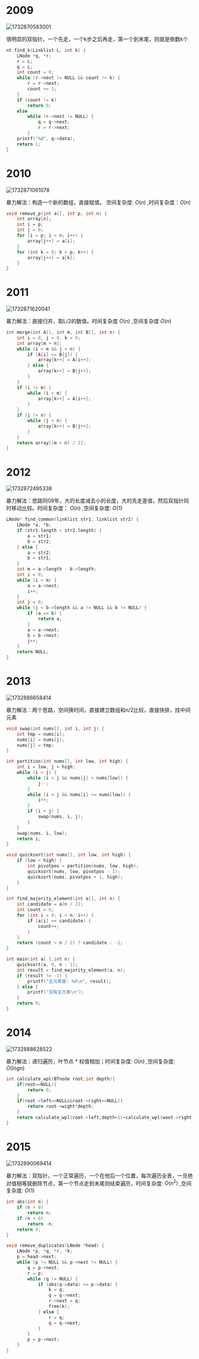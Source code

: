 # 2009
![1732870583001](https://github.com/user-attachments/assets/b907d2d9-cd87-422a-aff5-64ebff5d8a6a)

很明显的双指针，一个先走，一个k步之后再走，第一个到末尾，则就是倒数k个
```C
nt find_k(Linklist L, int k) {
    LNode *q, *r;
    r = L;
    q = L;
    int count = 0;
    while (r->next != NULL && count != k) {
        r = r->next;
        count += 1;
    }
    if (count != k)
        return 0;
    else
        while (r->next != NULL) {
            q = q->next;
            r = r->next;
        }
    printf("%d", q->data); 
    return 1;
}
```
# 2010
![1732871061078](https://github.com/user-attachments/assets/b9637cfe-789f-403a-b491-d2478d1de659)


暴力解法：构造一个新的数组，直接赋值。
空间复杂度: $O(n)$ ,时间复杂度：$O(n)$
```C
void remove_p(int a[], int p, int n) {
    int array[n];
    int i = p;
    int j = 0;
    for (i = p; i < n; i++) {
        array[j++] = a[i];
    }
    for (int k = 0; k < p; k++) {
        array[j++] = a[k];
    }
}
```
# 2011

![1732871620041](https://github.com/user-attachments/assets/910e6f1c-ba58-4b28-9340-a3071117daf2)

暴力解法：直接归并，取L/2的数值。时间复杂度 $O(n)$ ,空间复杂度 $O(n)$
```C
int merge(int A[], int m, int B[], int n) {
    int i = 0, j = 0, k = 0;
    int array[m + n];
    while (i < m && j < n) {
        if (A[i] <= B[j]) {
            array[k++] = A[i++];
        } else {
            array[k++] = B[j++];
        }
    }
    if (i != m) {
        while (i < m) { 
            array[k++] = A[i++];
        }
    }
    if (j != n) {
        while (j < n) {
            array[k++] = B[j++];
        }
    }
    return array[(m + n) / 2];
}
```
# 2012

![1732872495338](https://github.com/user-attachments/assets/3d3268ea-4b14-40a4-8777-4d568cc620bb)

暴力解法：思路同09年，大的长度减去小的长度，大的先走差值，然后双指针同时移动比较。时间复杂度： 
 $O(n)$ ,空间复杂度: $O(1)$
```C
LNode* find_common(linklist str1, linklist str2) {
    LNode *a, *b;
    if (str1.length > str2.length) {
        a = str1;
        b = str2;
    } else {
        a = str2;
        b = str1;
    }
    int m = a->length - b->length;
    int i = 0;
    while (i < m) {
        a = a->next;
        i++;
    }
    int j = 0;
    while (j < b->length && a != NULL && b != NULL) {
        if (a == b) {
            return a;
        }
        a = a->next;
        b = b->next;
        j++;
    }
    return NULL;
}
```
# 2013

![1732886658414](https://github.com/user-attachments/assets/c4739640-0ae5-4c93-b6ec-a403d18a78b1)

暴力解法：两个思路，空间换时间，直接建立数组和n/2比较，直接快排，找中间元素

```C
void swap(int nums[], int i, int j) {
    int tmp = nums[i];
    nums[i] = nums[j];
    nums[j] = tmp;
}

int partition(int nums[], int low, int high) {
    int i = low, j = high;
    while (i < j) {
        while (i < j && nums[j] > nums[low]) {
            j--;
        }
        while (i < j && nums[i] <= nums[low]) {
            i++;
        }
        if (i < j) {
            swap(nums, i, j);
        }
    }
    swap(nums, i, low);
    return i;
}

void quicksort(int nums[], int low, int high) {
    if (low < high) {
        int pivotpos = partition(nums, low, high);
        quicksort(nums, low, pivotpos - 1);
        quicksort(nums, pivotpos + 1, high);
    }
}

int find_majority_element(int a[], int n) {
    int candidate = a[n / 2];
    int count = 0;
    for (int i = 0; i < n; i++) {
        if (a[i] == candidate) {
            count++;
        }
    }
    return (count > n / 2) ? candidate : -1;
}

int main(int a[ ],int n) {
    quicksort(a, 0, n - 1);
    int result = find_majority_element(a, n);
    if (result != -1) {
        printf("主元素是: %d\n", result);
    } else {
        printf("没有主元素\n");
    }
    return 0;
}
```
# 2014
![1732888628522](https://github.com/user-attachments/assets/b8a95aba-5b17-4cc9-acfc-e735d900b596)

暴力解法：递归遍历，叶节点 * 权值相加；时间复杂度: $O(n)$ ,空间复杂度: $O(log n)$
```C
int calculate_wpl(BTnode root,int depth){
	if(root==NULL){
		return 0;
	}
	if(root->left==NULL&&root->right==NULL){
		return root->wight*depth;
	}
	return calculate_wpl(root->left,depth+1)+calculate_wpl(woot->right,depth+1);
}
```
# 2015

![1732890069414](https://github.com/user-attachments/assets/7a2dd8fd-0d95-4e7b-82a5-4b4c8967ac59)

暴力解法：双指针，一个正常遍历，一个在他后一个位置，每次遍历全表，一旦绝对值相等就删除节点，第一个节点走到末尾则结束遍历，时间复杂度: $O(n^2)$ ,空间复杂度: $O(1)$
```C
int abs(int n) {
    if (n > 0)
        return n;
    if (n < 0)
        return -n; 
    return 0; 
}

void remove_duplicates(LNode *head) { 
    LNode *p, *q, *r, *k;
    p = head->next;
    while (p != NULL && p->next != NULL) { 
        q = p->next;
        r = p;
        while (q != NULL) { 
            if (abs(q->data) == p->data) {
                k = q;
                q = q->next;
                r->next = q;
                free(k);
            } else {
                r = q; 
                q = q->next;
            }
        }
        p = p->next;
    }
}
```
